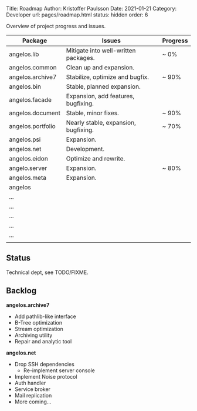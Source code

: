 Title: Roadmap
Author: Kristoffer Paulsson
Date: 2021-01-21
Category: Developer
url: pages/roadmap.html
status: hidden
order: 6

Overview of project progress and issues.

| Package           | Issues                               | Progress |
| ----------------- | ------------------------------------ | -------- |
| angelos.lib       | Mitigate into well-written packages. | ~ 0%     |
| angelos.common    | Clean up and expansion.              |          |
| angelos.archive7  | Stabilize, optimize and bugfix.      | ~ 90%    |
| angelos.bin       | Stable, planned expansion.           |          |
| angelos.facade    | Expansion, add features, bugfixing.  |          |
| angelos.document  | Stable, minor fixes.                 | ~ 90%    |
| angelos.portfolio | Nearly stable, expansion, bugfixing. | ~ 70%    |
| angelos.psi       | Expansion.                           |          |
| angelos.net       | Development.                         |          |
| angelos.eidon     | Optimize and rewrite.                |          |
| angelo.server     | Expansion.                           | ~ 80%    |
| angelos.meta      | Expansion.                           |          |
| angelos           |                                      |          |
| ...               |                                      |          |
| ...               |                                      |          |
| ...               |                                      |          |
| ...               |                                      |          |
| ...               |                                      |          |
|                   |                                      |          |

## Status

Technical dept, see TODO/FIXME.

## Backlog

**angelos.archive7**

- Add pathlib-like interface
- B-Tree optimization
- Stream optimization
- Archiving utility
- Repair and analytic tool

**angelos.net**

- Drop SSH dependencies
  - Re-implement server console
- Implement Noise protocol
- Auth handler
- Service broker
- Mail replication
- More coming...
